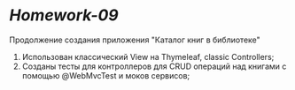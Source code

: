 # *Homework-09*
Продолжение создания приложения "Каталог книг в библиотеке"

1. Использован классический View на Thymeleaf, classic Controllers;
2. Созданы тесты для контроллеров для CRUD операций над книгами с помощью @WebMvcTest и моков сервисов;

